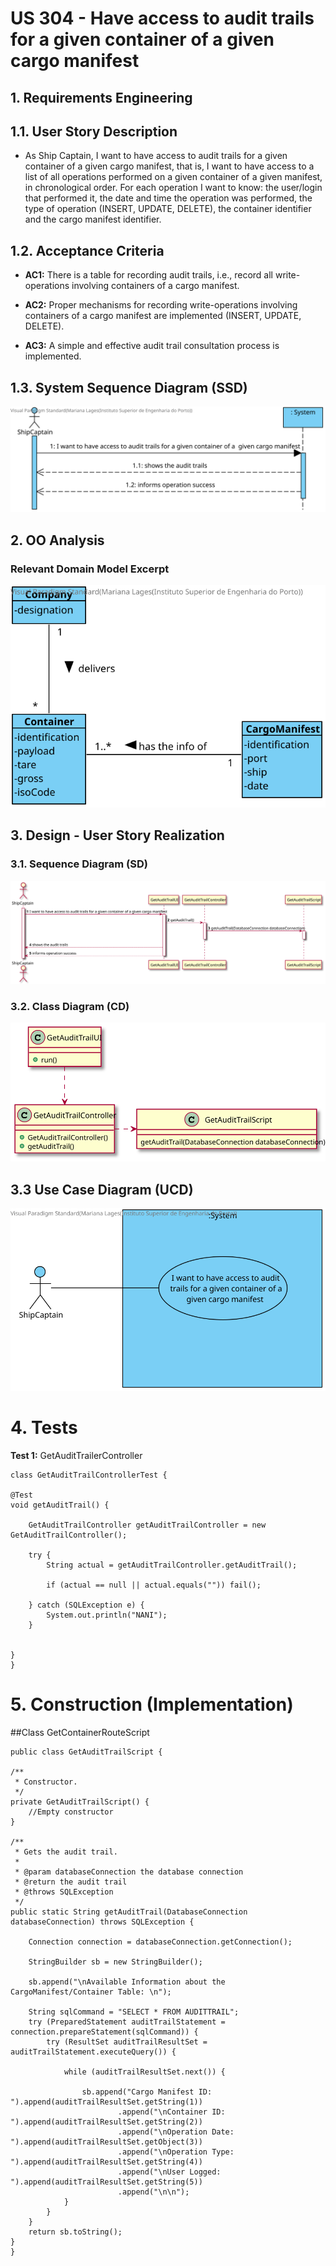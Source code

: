 # US 304 - Have access to audit trails for a given container of a given cargo manifest

## 1. Requirements Engineering

## 1.1. User Story Description

* As Ship Captain, I want to have access to audit trails for a given container of a
  given cargo manifest, that is, I want to have access to a list of all operations performed on
  a given container of a given manifest, in chronological order. For each operation I want to
  know: the user/login that performed it, the date and time the operation was performed,
  the type of operation (INSERT, UPDATE, DELETE), the container identifier and the
  cargo manifest identifier.
  
## 1.2. Acceptance Criteria

* **AC1:** There is a table for recording audit trails, i.e., record all write-operations
  involving containers of a cargo manifest.
  
* **AC2:** Proper mechanisms for recording write-operations involving containers
  of a cargo manifest are implemented (INSERT, UPDATE, DELETE).

* **AC3:** A simple and effective audit trail consultation process is implemented.

## 1.3. System Sequence Diagram (SSD)

![US304_SSD](US304_SSD.svg)

## 2. OO Analysis

### Relevant Domain Model Excerpt

![US304_DM](US304_DM.svg)

## 3. Design - User Story Realization

### 3.1. Sequence Diagram (SD)

![US304_SD](US304_SD.svg)

### 3.2. Class Diagram (CD)

![US304_CD](US304_CD.svg)

## 3.3 Use Case Diagram (UCD)

![US304_UCD](US304_UCD.svg)

# 4. Tests

**Test 1:** GetAuditTrailerController

    class GetAuditTrailControllerTest {

    @Test
    void getAuditTrail() {

        GetAuditTrailController getAuditTrailController = new GetAuditTrailController();

        try {
            String actual = getAuditTrailController.getAuditTrail();

            if (actual == null || actual.equals("")) fail();

        } catch (SQLException e) {
            System.out.println("NANI");
        }


    }
    }

# 5. Construction (Implementation)



##Class GetContainerRouteScript
    
    public class GetAuditTrailScript {

    /**
     * Constructor.
     */
    private GetAuditTrailScript() {
        //Empty constructor
    }

    /**
     * Gets the audit trail.
     *
     * @param databaseConnection the database connection
     * @return the audit trail
     * @throws SQLException
     */
    public static String getAuditTrail(DatabaseConnection databaseConnection) throws SQLException {

        Connection connection = databaseConnection.getConnection();

        StringBuilder sb = new StringBuilder();

        sb.append("\nAvailable Information about the CargoManifest/Container Table: \n");

        String sqlCommand = "SELECT * FROM AUDITTRAIL";
        try (PreparedStatement auditTrailStatement = connection.prepareStatement(sqlCommand)) {
            try (ResultSet auditTrailResultSet = auditTrailStatement.executeQuery()) {

                while (auditTrailResultSet.next()) {

                    sb.append("Cargo Manifest ID: ").append(auditTrailResultSet.getString(1))
                            .append("\nContainer ID: ").append(auditTrailResultSet.getString(2))
                            .append("\nOperation Date: ").append(auditTrailResultSet.getObject(3))
                            .append("\nOperation Type: ").append(auditTrailResultSet.getString(4))
                            .append("\nUser Logged: ").append(auditTrailResultSet.getString(5))
                            .append("\n\n");
                }
            }
        }
        return sb.toString();
    }
    }
